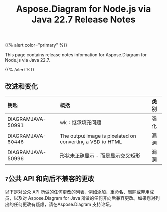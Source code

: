 ﻿---
title: Aspose.Diagram for Node.js via Java 22.7 Release Notes
type: docs
weight: 21
url: /zh/java/aspose-diagram-for-node-js-via-java-22-7-release-notes/
---
{{% alert color="primary" %}}

This page contains release notes information for Aspose.Diagram for Node.js via Java 22.7.

{{% /alert %}}
## **改进和变化**  ##

|**钥匙**|**概括**|**类别**|
|:- |:- |:- |
|DIAGRAMJAVA-50991|wk：继承填充问题|强化|
|DIAGRAMJAVA-50446|The output image is pixelated on converting a VSD to HTML|漏洞|
|DIAGRAMJAVA-50996|形状未正确显示 - 而是显示交叉矩形|漏洞|

## `?`**公共 API 和向后不兼容的更改**
以下是对公众 API 所做的任何更改的列表，例如添加、重命名、删除或弃用成员，以及对 Aspose.Diagram for Java 所做的任何非向后兼容更改。如果您对列出的任何更改有疑虑，请在Aspose.Diagram 支持论坛。
